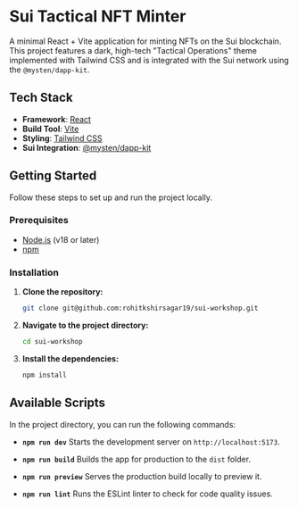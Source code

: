 
# Sui Tactical NFT Minter

A minimal React + Vite application for minting NFTs on the Sui blockchain. This project features a dark, high-tech "Tactical Operations" theme implemented with Tailwind CSS and is integrated with the Sui network using the `@mysten/dapp-kit`.

## Tech Stack

-   **Framework**: [React](https://react.dev/)
-   **Build Tool**: [Vite](https://vitejs.dev/)
-   **Styling**: [Tailwind CSS](https://tailwindcss.com/)
-   **Sui Integration**: [@mysten/dapp-kit](https://sdk.mystenlabs.com/dapp-kit)

## Getting Started

Follow these steps to set up and run the project locally.

### Prerequisites

-   [Node.js](https://nodejs.org/) (v18 or later)
-   [npm](https://www.npmjs.com/)

### Installation

1.  **Clone the repository:**
    ```bash
    git clone git@github.com:rohitkshirsagar19/sui-workshop.git
    ```

2.  **Navigate to the project directory:**
    ```bash
    cd sui-workshop
    ```

3.  **Install the dependencies:**
    ```bash
    npm install
    ```

## Available Scripts

In the project directory, you can run the following commands:

-   **`npm run dev`**
    Starts the development server on `http://localhost:5173`.

-   **`npm run build`**
    Builds the app for production to the `dist` folder.

-   **`npm run preview`**
    Serves the production build locally to preview it.

-   **`npm run lint`**
    Runs the ESLint linter to check for code quality issues.